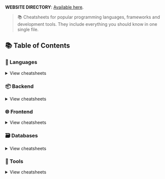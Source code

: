 **WEBSITE DIRECTORY**: [Available here](https://lecoupa.github.io/awesome-cheatsheets/).

> 📚 Cheatsheets for popular programming languages, frameworks and development tools. They include everything you should know in one single file.

## 📚 Table of Contents

### 📃 Languages

<details>
<summary>View cheatsheets</summary>

#### Command line interface

- [Bash](languages/bash.sh)

- [C++](languages/C.txt)
- [C# WINFORMS](languages/C%23.txt)
- [PHP](languages/golang.md)
- [JAVA](languages/java.md)
- [PHP](languages/php.php)
- [](languages/python.md)
- [JavaScript](languages/javascript.js)

</details>

### 📦 Backend

<details>
<summary>View cheatsheets</summary>

#### PHP

- [Laravel](backend/laravel.php)

#### Python

- [Django](backend/django.py)

#### Javascript

- [Adonis.js](backend/adonis.js)
- [Express.js](backend/express.js)
- [Feathers.js](backend/feathers.js)
- [Moleculer](backend/moleculer.js)
- [Node.js](backend/node.js)
- [Sails.js](backend/sails.js)
  </details>

### 🌐 Frontend

<details>
<summary>View cheatsheets</summary>

#### Basics

- [HTML5](frontend/html5.html)
- [CSS3](frontend/css3.css)

#### Frameworks

- [React.js](frontend/react.js)
- [Vue.js](frontend/vue.js)
- [Tailwind.css](frontend/tailwind.css)
- [Ember.js](frontend/ember.js)
- [Angular (2+)](frontend/angular.js)
- [AngularJS](frontend/angularjs.js)
  </details>

### 🗃️ Databases

<details>
<summary>View cheatsheets</summary>

#### SQL

- [MySQL](databases/mysql.sh)

#### NoSQL

- [Redis](databases/redis.sh)
  </details>

### 🔧 Tools

<details>
<summary>View cheatsheets</summary>

#### Development

- [cURL](tools/curl.sh)
- [Drush](tools/drush.sh)
- [Elasticsearch](tools/elasticsearch.js)
- [Emmet](tools/emmet.md)
- [Git](tools/git.sh)
- [Puppeteer](tools/puppeteer.js)
- [Sublime Text](tools/sublime_text.md)
- [VIM](tools/vim.txt)
- [Visual Studio Code](tools/vscode.md)
- [Xcode](tools/xcode.txt)

#### Infrastructure

- [AWS CLI](tools/aws.sh)
- [Docker](tools/docker.sh)
- [Heroku CLI](tools/heroku.sh)
- [Kubernetes](tools/kubernetes.md)
- [Nanobox Boxfile](tools/nanobox_boxfile.yml)
- [Nanobox CLI](tools/nanobox_cli.sh)
- [Nginx](tools/nginx.sh)
- [PM2](tools/pm2.sh)
- [Ubuntu](tools/ubuntu.sh)
- [Firebase CLI](tools/firebase_cli.md)
  </details>
